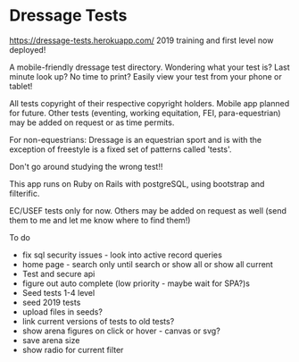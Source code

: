 # Dressage Tests


https://dressage-tests.herokuapp.com/
2019 training and first level now deployed!

A mobile-friendly dressage test directory. Wondering what your test is? Last minute look up? No time to print? Easily view your test from your phone or tablet! 

All tests copyright of their respective copyright holders.
Mobile app planned for future. 
Other tests (eventing, working equitation, FEI, para-equestrian) may be added on request or as time permits.

For non-equestrians: Dressage is an equestrian sport and is with the exception of freestyle is a fixed set of patterns called 'tests'.

Don't go around studying the wrong test!!

This app runs on Ruby on Rails with postgreSQL, using bootstrap and filterific. 

EC/USEF tests only for now. Others may be added on request as well (send them to me and let me know where to find them!)


To do

- fix sql security issues - look into active record queries 
- home page - search only until search or show all or show all current
- Test and secure api
- figure out auto complete (low priority - maybe wait for SPA?)s
- Seed tests 1-4 level
- seed 2019 tests 
- upload files in seeds?
- link current versions of tests to old tests?
- show arena figures on click or hover - canvas or svg? 
- save arena size
- show radio for current filter 
